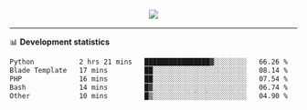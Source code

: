<h3 align="center">
  <a href="https://github.com/hwalker928">
      <img src="https://github-profile-trophy.vercel.app/?username=hwalker928&no-bg=true&no-frame=true">
  </a>
</h3>


<hr>

📊 **Development statistics**

<!--START_SECTION:waka-->

```txt
Python           2 hrs 21 mins   ████████████████▓░░░░░░░░   66.26 %
Blade Template   17 mins         ██░░░░░░░░░░░░░░░░░░░░░░░   08.14 %
PHP              16 mins         ██░░░░░░░░░░░░░░░░░░░░░░░   07.54 %
Bash             14 mins         █▓░░░░░░░░░░░░░░░░░░░░░░░   06.74 %
Other            10 mins         █▒░░░░░░░░░░░░░░░░░░░░░░░   04.90 %
```

<!--END_SECTION:waka-->
